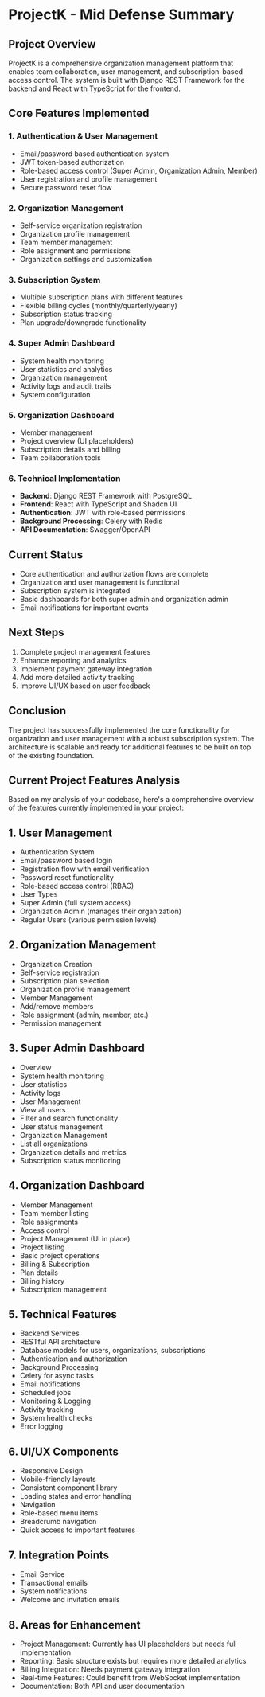# ProjectK - Mid Defense Summary

## Project Overview
ProjectK is a comprehensive organization management platform that enables team collaboration, user management, and subscription-based access control. The system is built with Django REST Framework for the backend and React with TypeScript for the frontend.

## Core Features Implemented

### 1. Authentication & User Management
- Email/password based authentication system
- JWT token-based authorization
- Role-based access control (Super Admin, Organization Admin, Member)
- User registration and profile management
- Secure password reset flow

### 2. Organization Management
- Self-service organization registration
- Organization profile management
- Team member management
- Role assignment and permissions
- Organization settings and customization

### 3. Subscription System
- Multiple subscription plans with different features
- Flexible billing cycles (monthly/quarterly/yearly)
- Subscription status tracking
- Plan upgrade/downgrade functionality

### 4. Super Admin Dashboard
- System health monitoring
- User statistics and analytics
- Organization management
- Activity logs and audit trails
- System configuration

### 5. Organization Dashboard
- Member management
- Project overview (UI placeholders)
- Subscription details and billing
- Team collaboration tools

### 6. Technical Implementation
- **Backend**: Django REST Framework with PostgreSQL
- **Frontend**: React with TypeScript and Shadcn UI
- **Authentication**: JWT with role-based permissions
- **Background Processing**: Celery with Redis
- **API Documentation**: Swagger/OpenAPI

## Current Status
- Core authentication and authorization flows are complete
- Organization and user management is functional
- Subscription system is integrated
- Basic dashboards for both super admin and organization admin
- Email notifications for important events

## Next Steps
1. Complete project management features
2. Enhance reporting and analytics
3. Implement payment gateway integration
4. Add more detailed activity tracking
5. Improve UI/UX based on user feedback

## Conclusion
The project has successfully implemented the core functionality for organization and user management with a robust subscription system. The architecture is scalable and ready for additional features to be built on top of the existing foundation.




## Current Project Features Analysis
Based on my analysis of your codebase, here's a comprehensive overview of the features currently implemented in your project:

## 1. User Management
- Authentication System
- Email/password based login
- Registration flow with email verification
- Password reset functionality
- Role-based access control (RBAC)
- User Types
- Super Admin (full system access)
- Organization Admin (manages their organization)
- Regular Users (various permission levels)
## 2. Organization Management
- Organization Creation
- Self-service registration
- Subscription plan selection
- Organization profile management
- Member Management
- Add/remove members
- Role assignment (admin, member, etc.)
- Permission management
## 3. Super Admin Dashboard
- Overview
- System health monitoring
- User statistics
- Activity logs
- User Management
- View all users
- Filter and search functionality
- User status management
- Organization Management
- List all organizations
- Organization details and metrics
- Subscription status monitoring
## 4. Organization Dashboard
- Member Management
- Team member listing
- Role assignments
- Access control
- Project Management (UI in place)
- Project listing
- Basic project operations
- Billing & Subscription
- Plan details
- Billing history
- Subscription management
## 5. Technical Features
- Backend Services
- RESTful API architecture
- Database models for users, organizations, subscriptions
- Authentication and authorization
- Background Processing
- Celery for async tasks
- Email notifications
- Scheduled jobs
- Monitoring & Logging
- Activity tracking
- System health checks
- Error logging
## 6. UI/UX Components
- Responsive Design
- Mobile-friendly layouts
- Consistent component library
- Loading states and error handling
- Navigation
- Role-based menu items
- Breadcrumb navigation
- Quick access to important features
## 7. Integration Points
- Email Service
- Transactional emails
- System notifications
- Welcome and invitation emails
## 8. Areas for Enhancement
- Project Management: Currently has UI placeholders but needs full implementation
- Reporting: Basic structure exists but requires more detailed analytics
- Billing Integration: Needs payment gateway integration
- Real-time Features: Could benefit from WebSocket implementation
- Documentation: Both API and user documentation